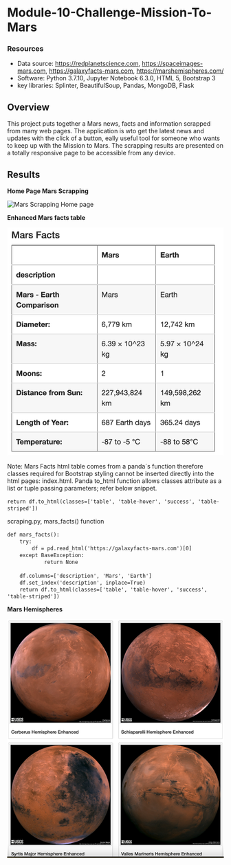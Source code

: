 # Module-10-Challenge-Mission-To-Mars


### Resources
- Data source: https://redplanetscience.com, https://spaceimages-mars.com, https://galaxyfacts-mars.com, https://marshemispheres.com/
- Software: Python 3.7.10, Jupyter Notebook 6.3.0, HTML 5, Bootstrap 3
- key libraries: Splinter, BeautifulSoup, Pandas, MongoDB, Flask


## Overview

 This project puts together a Mars news, facts and information scrapped from many web pages. The application is wto get the latest news and updates with the click of a button, eally useful tool for someone who wants to keep up with the Mission to Mars. The scrapping results are presented on a totally responsive page to be accessible from any device. 



## Results

**Home Page Mars Scrapping**

![Mars Scrapping Home page](./mars_scrapping_home.png)

**Enhanced Mars facts table**

![Mars Facts](./Resources/enhanced_mars_facts.png)

Note: Mars Facts html table comes from a panda´s function therefore classes required for Bootstrap styling cannot be inserted directly into the html pages: index.html. Panda to_html function allows classes attribute as a list or tuple passing parameters; refer below snippet. 


``` 
return df.to_html(classes=['table', 'table-hover', 'success', 'table-striped'])
```

scraping.py,  mars_facts() function

```
def mars_facts():
    try:
        df = pd.read_html('https://galaxyfacts-mars.com')[0]
    except BaseException:
            return None

    df.columns=['description', 'Mars', 'Earth']
    df.set_index('description', inplace=True)
    return df.to_html(classes=['table', 'table-hover', 'success', 'table-striped'])
```

**Mars Hemispheres**

![Mars Facts](./Resources/mars_hemisphere.png)
